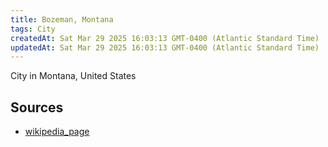 ```yaml
---
title: Bozeman, Montana
tags: City
createdAt: Sat Mar 29 2025 16:03:13 GMT-0400 (Atlantic Standard Time)
updatedAt: Sat Mar 29 2025 16:03:13 GMT-0400 (Atlantic Standard Time)
---
```



City in Montana, United States



## Sources
- [wikipedia_page](https://en.wikipedia.org/wiki/Bozeman,_Montana)

